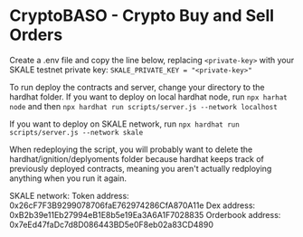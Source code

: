 # CryptoBASO - Crypto Buy and Sell Orders

Create a .env file and copy the line below, replacing `<private-key>` with your SKALE testnet private key:
`SKALE_PRIVATE_KEY = "<private-key>"`

To run deploy the contracts and server, change your directory to the hardhat folder. If you want to deploy on local hardhat node, run `npx harhat node` and then `npx hardhat run scripts/server.js --network localhost`

If you want to deploy on SKALE network, run `npx hardhat run scripts/server.js --network skale`

When redeploying the script, you will probably want to delete the hardhat/ignition/deplyoments folder because hardhat keeps track of previously deployed contracts, meaning you aren't actually redploying anything when you run it again.

SKALE network:
Token address:  0x26cF7F3B9299078706faE762974286CfA870A11e
Dex address:  0xB2b39e11Eb27994eB1E8b5e19Ea3A6A1F7028835
Orderbook address:  0x7eEd47faDc7d8D086443BD5e0F8eb02a83CD4890